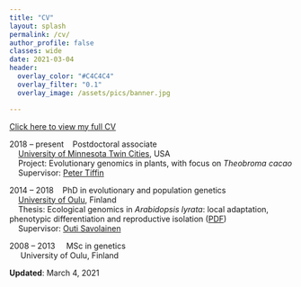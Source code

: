 ```yaml
---
title: "CV"
layout: splash
permalink: /cv/
author_profile: false
classes: wide
date: 2021-03-04
header:
  overlay_color: "#C4C4C4"
  overlay_filter: "0.1"
  overlay_image: /assets/pics/banner.jpg

---
```


<a href="https://thamala.github.io/assets/docs/Hamala_CV_public.pdf" target="_blank">Click here to view my full CV</a>

2018 – present&nbsp;&nbsp;&nbsp;&nbsp;Postdoctoral associate  
&nbsp;&nbsp;&nbsp;&nbsp;[University of Minnesota Twin Cities](https://twin-cities.umn.edu), USA  
&nbsp;&nbsp;&nbsp;&nbsp;Project: Evolutionary genomics in plants, with focus on *Theobroma cacao*  
&nbsp;&nbsp;&nbsp;&nbsp;Supervisor: [Peter Tiffin](https://cbs.umn.edu/tiffin-lab/home)  
	
2014 – 2018&nbsp;&nbsp;&nbsp;&nbsp;PhD in evolutionary and population genetics  
&nbsp;&nbsp;&nbsp;&nbsp;[University of Oulu](https://www.oulu.fi/en), Finland  
&nbsp;&nbsp;&nbsp;&nbsp;Thesis: Ecological genomics in *Arabidopsis lyrata*: local adaptation, phenotypic differentiation and reproductive isolation ([PDF](http://jultika.oulu.fi/files/isbn9789526219073.pdf))  
&nbsp;&nbsp;&nbsp;&nbsp;Supervisor: [Outi Savolainen](https://www.oulu.fi/university/researcher/outi-savolainen)  

2008 – 2013&nbsp;&nbsp;&nbsp;&nbsp;&nbsp;MSc in genetics  
&nbsp;&nbsp;&nbsp;&nbsp;&nbsp;University of Oulu, Finland  
  
__Updated__: March 4, 2021  
